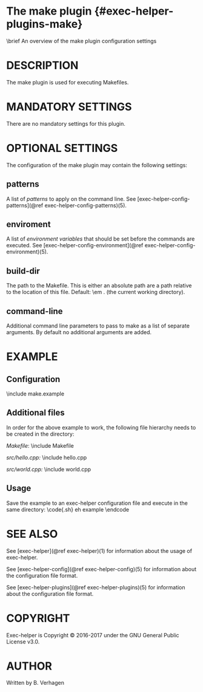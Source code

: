 The make plugin  {#exec-helper-plugins-make}
===============
\brief An overview of the make plugin configuration settings

# DESCRIPTION
The make plugin is used for executing Makefiles.

# MANDATORY SETTINGS
There are no mandatory settings for this plugin.

# OPTIONAL SETTINGS
The configuration of the make plugin may contain the following settings:
 
## patterns
A list of _patterns_ to apply on the command line. See [exec-helper-config-patterns](@ref exec-helper-config-patterns)(5).
 
## enviroment
A list of _environment variables_ that should be set before the commands are executed. See [exec-helper-config-environment](@ref exec-helper-config-environment)(5).

## build-dir
The path to the Makefile. This is either an absolute path are a path relative to the location of this file. Default: \em . (the current working directory).

## command-line
Additional command line parameters to pass to make as a list of separate arguments. By default no additional arguments are added.

# EXAMPLE
## Configuration
\include make.example

## Additional files
In order for the above example to work, the following file hierarchy needs to be created in the directory:

_Makefile_:
\include Makefile

_src/hello.cpp:_
\include hello.cpp

_src/world.cpp:_
\include world.cpp

## Usage
Save the example to an exec-helper configuration file and execute in the same directory:
\code{.sh}
eh example
\endcode

# SEE ALSO
See [exec-helper](@ref exec-helper)(1) for information about the usage of exec-helper.

See [exec-helper-config](@ref exec-helper-config)(5) for information about the configuration file format.

See [exec-helper-plugins](@ref exec-helper-plugins)(5) for information about the configuration file format.

# COPYRIGHT
Exec-helper is Copyright &copy; 2016-2017 under the GNU General Public License v3.0.

# AUTHOR
Written by B. Verhagen
